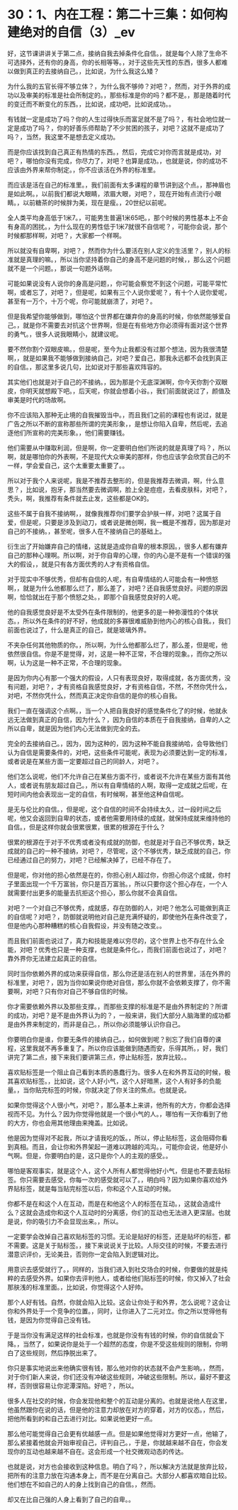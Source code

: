 # 30：1、内在工程：第二十三集：如何构建绝对的自信（3）_ev

好，这节课讲讲关于第二点，接纳自我去掉条件化自信。，就是每个人除了生命不可选择外，还有你的身高，你的长相等等。，对于这些先天性的东西，很多人都难以做到真正的去接纳自己。，比如说，为什么我这么矮？

为什么我的五官长得不够立体？，为什么我不够帅？对吧？，然而，对于外界的成功以及审美的标准是社会所制定的。，那些标准是你的吗？都不是。，那是随着时代的变迁而不断变化的东西。，比如说，成功吧，比如说成功。。

有钱就一定是成功了吗？你的人生过得快乐而富足就不是了吗？，有社会地位就一定是成功了吗？，你的好善乐师帮助了不少贫困的孩子，对吧？这就不是成功了吗？，当然，我这里不是想去定义成功。

而是你应该找到自己真正有热情的东西。，然后，完成它对你而言就是成功，对吧？，哪怕你没有完成，你尽力了，对吧？也算是成功。，也就是说，你的成功不应该由外界来帮你制定。，你不应该活在外界的标准里。

而应该是活在自己的标准里。，我们前面有太多课程的章节讲到这个点。，那神眉也是如此啊。，以前我们都说大眼睛，浓眉大眼，对吧？，现在开始有点流行小眼睛。，以前糖茶的时候胖为美，现在是瘦。，20世纪以前呢。

全人类平均身高低于1米7。，可能男生普遍1米65吧。，那个时候的男性基本上不会有身高的困扰。，为什么现在的男性低于1米7就很不自信呢？，可能你会说，那个时候都那样啊，对吧？，大家都一个样啊。

所以就没有自卑啊，对吧？，然而你为什么要活在别人定义的生活里？，别人的标准就是真理的嘛。，所以当你坚持着你自己的身高不是问题的时候，，那么这个问题就不是一个问题。，那说一句题外话啊。

可能如果说没有人说你的身高是问题，，你可能会察觉不到这个问题，可能平常忙啊，或者忘了，对吧？，但是呢，如果有三个人说你爱呢？，有十个人说你爱呢，甚至有一万个，十万个呢，你可能就崩溃了，对吧？。

但是我希望你能够做到，哪怕这个世界都在嫌弃你的身高的时候，你依然能够爱自己。，就是你不需要去对抗这个世界啊，但是在有些地方你必须得有面对这个世界的勇气。，很多人说我眼睛小，就建议呢。

要不然你割个双眼皮嘛。，但是呢，至今为止我都没有过那个想法，因为我很清楚啊，，就是如果我不能够做到接纳自己，对吧？爱自己，那我永远都不会找到真正的自信。，那这里多说几句，比如说对于那些喜欢阵容的。

其实他们也就是对于自己的不接纳。，因为那是个无底深渊啊，你今天你割个双眼皮，你明天就想殿下吧。，后天呢，你就会想着小谷。，我们前面就说过了，颜值及审美是时代的场故啊。

你不应该陷入那种无止境的自我摧毁当中。，而且我们之前的课程也有说过，就是广告之所以不断的宣称那些所谓的完美形象，，是想让你陷入自卑，然后呢，去追逐他们所宣称的完美形象。，他们需要赚钱。

他们需要从中赚取利润，但是啊，你一定要明白他们所说的就是真理了吗？，所以啊，就是哪怕你的外表啊，不是现代大众审美的那样，你也应该学会欣赏自己的不一样，学会爱自己，这个太重要太重要了。。

所以对于我个人来说呢，我是不推荐去整形的，但是我推荐去微调，啊，什么意思？，比如说，抱牙，那当然要去微调啊，脸上全是痘痘，去看皮肤科，对吧？，秃头，啊，我推荐有条件就去止发，这些都是OK的。

这些不属于自我不接纳啊，，就像我推荐你们要学会护肤一样，对吧？这属于自爱，但是呢，只要是涉及到动刀，或者说是微创啊，我一概是不推荐，因为那是对自己的不接纳。，甚至呢，很多人在不接纳自己的基础上。

衍生出了开始嫌弃自己的情绪，这就是造成你自卑的根本原因。，很多人都有嫌弃自己的那种心理啊。所以啊，对于你自卑的心理，你的内心是不是有一个错误的强大的假设，，就是只有各方面优秀的人才有资格自信。

对于现实中不够优秀，但却有自信的人呢，有自卑情结的人可能会有一种愤怒啊，，就是为什么他都那么烂了，那么差了，对吧？还自我感觉良好。问题的原因啊，恰恰就出在于那个愤怒之处。，即那个自我感觉良好的人呢。

他的自我感觉良好是不太受外在条件限制的，他更多的是一种弥漫性的个体状态。，所以外在条件的好不好，他成就的多寡很难威胁到他内心的核心自我。，我们前面也说过了，什么是真正的自己，就是玻璃外界。

不夹杂任何其他物质的你。，所以啊，为什么他都那么烂了，那么差，但是呢，他依然很自信。你是不是觉得，对，这是一种不正常，不合理的现象。，而你之所以啊，认为这是一种不正常，不合理的现象。

是因为你内心有那一个强大的假设，人只有表现良好，取得成就，各方面优秀，没有问题，对吧？，才有资格自我感觉良好，才有资格自信，不然，不然你凭什么，对吧，不然你凭什么，然而真正决定你自信的是你的核心自我。

我们一直在强调这个点啊。，当一个人把自我良好的感觉条件化了的时候，他就永远无法做到真正的自信，因为什么？，因为自信的本质在于自我接纳，自卑的人之所以自卑，就是因为他们内心无法做到完全的去。

完全的去接纳自己。，因为，因为这种的，因为这种不能自我接纳哈，会导致他们认为自信是需要条件的，对吧，这些条件可能呢，表现为必须要达到一定的标准，或者说是在某些方面一定要超过自己的同龄人，对吧？。

他们怎么说呢，他们不允许自己在某些方面不行，或者说不允许在某些方面有其他人，或者说有朋友超过自己。，所以有自卑情结的人啊，取得一定成就之后呢，在短时间内他会表现出一定的自信，有时候啊，甚至他这种自信呢。

是无与伦比的自信。，但是呢，这个自信的时间不会持续太久，过一段时间之后呢，他又会返回到自卑的状态，或者他需要用持续的成就，就保持成就来维持他的自信。，但是这样你就会很累很累，很累的根源在于什么？

很累的根源在于对于不优秀或者没有成就的防御，也就是对于自己不够优秀，缺乏成就的自己的一种不接纳，对吧？，尽管呢，这个不够优秀，缺乏成就的自己，你已经通过自己的努力，对吧？已经解决掉了，已经不存在了。

但是呢，你对他的担心依然是在的，你担心别人超过你，你担心你这个成就，你村子里面出现一个千万富翁，你只是百万富翁。，所以只要你这个担心存在，一个人就需要付出更多的能量去抗拒这个担心，那么你就不会真自信。

对吧？一个对自己不够优秀，成就感，存在防御的人，对吧？他怎么可能做到真正的自信呢？对吧？，防御就说明他对自己是充满怀疑的，即使他外在条件改变了，但是他内心那种糟糕的核心自我假设，并没有随之改变。。

而且我们前面也说过了，真力和技能是难以穷尽的，这个世界上也不存在什么全能，对吧？优秀也只是一种支撑，也就是条件化。，而我们前面也说过了，对吧？靠外界你无法建立起真正的自信。

同时当你依赖外界的成功来获得自信，那么你还是活在别人的世界里，活在外界的标准里，对吧？，因为当你如果说你绝对自信，那么你就不会依赖支撑了，你不需要啊，对吧？只有你对自己不够自信的时候。

你才需要依赖外界以及那些支撑。，而那些支撑的标准是不是由外界制定的？所谓的成功，对吧？是不是由外界认为的？，一般来讲，我们大部分人脑海里的成功都是由外界来制定的，而非是自己。，所以你必须能够认识你自己。

你要明白你是谁，你要无条件的接纳自己。，如何做到呢？别忘了我们自尊的课程，这里我就不再多重复了。所以你应该能做到随遇而安，乐得其所。，好，我们讲完了第二点，接下来我们要讲第三点，停止贴标签，放弃比较。。

喜欢贴标签是一个阻止自己看到本质的愚蠢行为。很多人在和外界互动的时候，极其喜欢贴标签。，比如说，这个人好小气，这个人好暗黑，这个人有好多的负能量。，当你贴完标签的时候，你就决定了你关注的焦点。也就是说。

如果你觉得这个人很小气，对吧？，那么基本上来讲，他所有的大方，你都会选择视而不见。为什么？因为你觉得他就是一个很小气的人。，哪怕有一天你看到了他的大方，你也会用其他理由来掩盖。比如说。

他是因为觉得对不起我，所以才请我吃的饭。，所以，停止贴标签，这会阻碍你看到真相。而且，会让你和外界架起一道难以跨越的鸿沟。，可能你会说，他是好小气啊。但是，你要明白的是，这只是你个人的主观的感受。。

哪怕是客观事实，就是这个人，这个人所有人都觉得他好小气，但是也不要去贴标签。你只需要去感受，你每一次的感受就可以了。，明白吗？因为如果你喜欢给外界贴标签，就是每当贴完标签以后，你和这个人互动的时候。

你都不是在和这个人在互动，而是在和他这个人的标签在互动。，这就会造成什么？这就会造成你和这个人互动时的分离感，你们的互动也无法进入更深层。也就是说，你的吸引力不会显现出来。，所以。

一定要学会改掉自己喜欢贴标签的习惯。无论是贴好的标签，还是贴坏的标签，都不需要。这是关于贴标签。，接下来说说关于比较。人际交往的时候，不要去进行潜意识评价，无论美丑，否则你一定会陷入到逻辑对比。

用意识去感受就行了。，同样的，当我们进入到社交场合的时候，你要做的就是纯粹的去感受外界。如果你去评判他人，或者给他们贴标签的时候，你又掉入了社会那肤浅的标准里面。，比如说，你觉得这个人好帅。

那个人好有钱。自然，你就会陷入比较。这会让你处于和外界，怎么说呢？这会让你和外界处于一个竞争的位置。，同时，让你进入了二元对立。你之所以觉得他有钱，是因为你觉得自己没有钱。

于是当你没有满足这样的社会标准，也就是你没有有钱的时候，你的自信就会下降。，当然了，如果说你是处于一个超然的态度，你是不受这些规则的限制，你明白了这些规则，然后挣脱出来了。

你只是事实地说出来他确实很有钱，那么他对你的状态就不会产生影响。，然而，对于你们新人来说，你们还没有冲破这些规则，冲破这些限制。所以，最好不要这样，否则很容易让你泥潭深陷。好吧？，所以。

很多人在社交的时候，你会发现他和整个的互动是分离的。也就是说他人在这里，他虽然跟你在说的话，但是他的注意力却放在对方的穿着，对方的仪态。，然后，把他所看到的和自己去进行对比。如果说他更好一点。

那么他可能觉得自己会更有优越感一点。但是如果他觉得对方更好一点，他输了，那么紧接着他就会开始审视自己，评判自己。，于是，你就越来越不自在，你会发现你的互动也越来越不自在。这会形成一个社交微观动态的传达。

也就是说，对方也会接收到这种信息。明白了吗？，所以解决方法就是放弃比较，把所有的注意力放在沟通本身上，而不是在分离自己。大部分人都喜欢暗自比较。他们想在不如自己的人的身上找到自己的自信。，然而。

却又在比自己强的人身上看到了自己的自卑。。